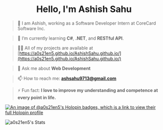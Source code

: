 <h1 align="center">Hello, I'm Ashish Sahu</h1>

> 👀 I am Ashish, working as a Software Developer Intern at CoreCard Software Inc.

> 🌱 I’m currently learning **C#**, **.NET**, and **RESTful API**.

> 👨‍💻 All of my projects are available at [https://a0s21en5.github.io/AshishSahu.github.io/](https://a0s21en5.github.io/AshishSahu.github.io/)

> 💬 Ask me about **Web Development**

> 📫 How to reach me: **ashsahu9713@gmail.com**

> ⚡ Fun fact: **I love to improve my understanding and competence at every point in life.**

[![An image of @a0s21en5's Holopin badges, which is a link to view their full Holopin profile](https://holopin.me/a0s21en5)](https://holopin.io/@a0s21en5)

![a0s21en5's Stats](https://github-readme-stats.vercel.app/api?username=a0s21en5&theme=default&show_icons=true&hide_border=true&count_private=true)
